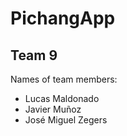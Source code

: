 # PichangApp

## Team 9

Names of team members: 
- Lucas Maldonado
- Javier Muñoz
- José Miguel Zegers

